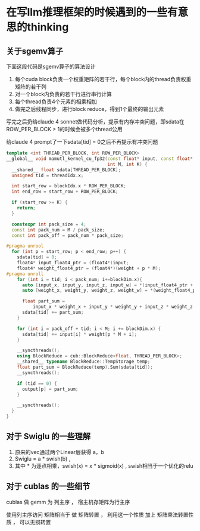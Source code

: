 # 在写llm推理框架的时候遇到的一些有意思的thinking

## 关于sgemv算子

下面这段代码是sgemv算子的算法设计

1. 每个cuda block负责一个权重矩阵的若干行，每个block内的thread负责权重矩阵的若干列
2. 对一个block内负责的若干行进行串行计算
3. 每个thread负责4个元素的相乘相加
4. 做完之后线程同步，进行block reduce，得到1个最终的输出元素

写完之后扔给claude 4 sonnet做代码分析，提示有内存冲突问题，即sdata在ROW_PER_BLOCK > 1的时候会被多个thread公用

给claude 4 prompt了一下sdata[tid] = 0之后不再提示有冲突问题

```cpp
template <int THREAD_PER_BLOCK, int ROW_PER_BLOCK>
__global__ void mamutl_kernel_cu_fp32(const float* input, const float* weight, float* output,
                                      int M, int K) {
  __shared__ float sdata[THREAD_PER_BLOCK];
  unsigned tid = threadIdx.x;

  int start_row = blockIdx.x * ROW_PER_BLOCK;
  int end_row = start_row + ROW_PER_BLOCK;

  if (start_row >= K) {
    return;
  }

  constexpr int pack_size = 4;
  const int pack_num = M / pack_size;
  const int pack_off = pack_num * pack_size;

#pragma unrool
  for (int p = start_row; p < end_row; p++) {
    sdata[tid] = 0;
    float4* input_float4_ptr = (float4*)input;
    float4* weight_float4_ptr = (float4*)(weight + p * M);
#pragma unroll
    for (int i = tid; i < pack_num; i+=blockDim.x){
      auto [input_x, input_y, input_z, input_w] = *(input_float4_ptr + i);
      auto [weight_x, weight_y, weight_z, weight_w] = *(weight_float4_ptr + i);

      float part_sum =
          input_x * weight_x + input_y * weight_y + input_z * weight_z + input_w * weight_w;
      sdata[tid] += part_sum;
    }

    for (int i = pack_off + tid; i < M; i += blockDim.x) {
      sdata[tid] += input[i] * weight[p * M + i];
    }

    __syncthreads();
    using BlockReduce = cub::BlockReduce<float, THREAD_PER_BLOCK>;
    __shared__ typename BlockReduce::TempStorage temp;
    float part_sum = BlockReduce(temp).Sum(sdata[tid]);
    __syncthreads();

    if (tid == 0) {
      output[p] = part_sum;
    }

    __syncthreads();
  }
}
```

## 对于 Swiglu 的一些理解

1. 原来的vec通过两个Linear层获得 a，b
2. Swiglu = a * swish(b) , 
3. 其中 * 为逐点相乘，swish(x) = x * sigmoid(x) , swish相当于一个优化的relu

## 对于 cublas 的一些细节

cublas 做 gemm 为 列主序 ， 宿主机存矩阵为行主序

使用列主序访问 矩阵相当于 做 矩阵转置 ， 利用这一个性质 加上 矩阵乘法转置性质 ， 可以无损转置

